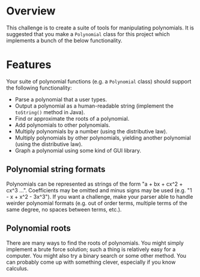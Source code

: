 # Overview

This challenge is to create a suite of tools for manipulating polynomials. It is suggested that you make a `Polynomial` class for this project which implements a bunch of the below functionality.

# Features

Your suite of polynomial functions (e.g. a `Polynomial` class) should support the following functionality:

 * Parse a polynomial that a user types.
 * Output a polynomial as a human-readable string (implement the `toString()` method in Java).
 * Find or approximate the roots of a polynomial.
 * Add polynomials to other polynomials.
 * Multiply polynomials by a number (using the distributive law).
 * Multiply polynomials by other polynomials, yielding another polynomial (using the distributive law).
 * Graph a polynomial using some kind of GUI library.

## Polynomial string formats

Polynomials can be represented as strings of the form "a + bx + cx^2 + cx^3 ...". Coefficients may be omitted and minus signs may be used (e.g. "1 - x + x^2 - 3x^3"). If you want a challenge, make your parser able to handle weirder polynomial formats (e.g. out of order terms, multiple terms of the same degree, no spaces between terms, etc.).

## Polynomial roots

There are many ways to find the roots of polynomials. You might simply implement a brute force solution; such a thing is relatively easy for a computer. You might also try a binary search or some other method. You can probably come up with something clever, especially if you know calculus.
